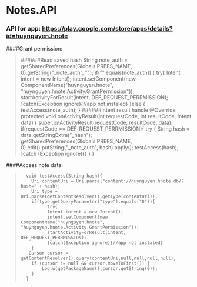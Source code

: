 # Notes.API

### API for app: https://play.google.com/store/apps/details?id=huynguyen.hnote

####Grant permission:
>
> ######Read saved hash
>        String note_auth = getSharedPreferences(Globals.PREFS_NAME, 0).getString("_note_auth", "");
>       if("".equals(note_auth)) {
>               try{
>               Intent intent = new Intent();
>               intent.setComponent(new ComponentName("huynguyen.hnote", "huynguyen.hnote.Activity.GrantPermission"));
>               startActivityForResult(intent, DEF_REQUEST_PERRMISSION);
>               }catch(Exception ignore){//app not instaled}
>       }else {
>           testAccess(note_auth);
>       }
> ######Intent result handle
>      @Override
>       protected void onActivityResult(int requestCode, int resultCode, Intent data) {
>           super.onActivityResult(requestCode, resultCode, data);
>         if(requestCode == DEF_REQUEST_PERRMISSION){
>               try {
>                   String hash = data.getStringExtra("_hash");
>                   getSharedPreferences(Globals.PREFS_NAME, 0).edit().putString("_note_auth", hash).apply();
>                   testAccess(hash);
>               }catch (Exception ignore){}
>           }
>       }

####Access note data:
        
>       void testAccess(String hash){
>         Uri contentUri = Uri.parse("content://huynguyen.hnote.db/?hash=" + hash);
>         Uri type =  Uri.parse(getContentResolver().getType(contentUri));
>         if(type.getQueryParameter("type").equals("0")){
>               try{
>               Intent intent = new Intent();
>               intent.setComponent(new ComponentName("huynguyen.hnote", "huynguyen.hnote.Activity.GrantPermission"));
>               startActivityForResult(intent, DEF_REQUEST_PERRMISSION);
>               }catch(Exception ignore){//app not instaled}
>         }
>        Cursor cursor = getContentResolver().query(contentUri,null,null,null,null);
>         if (cursor != null && cursor.moveToFirst()) {
>             Log.w(getPackageName(),cursor.getString(0));
>         }
>       }
